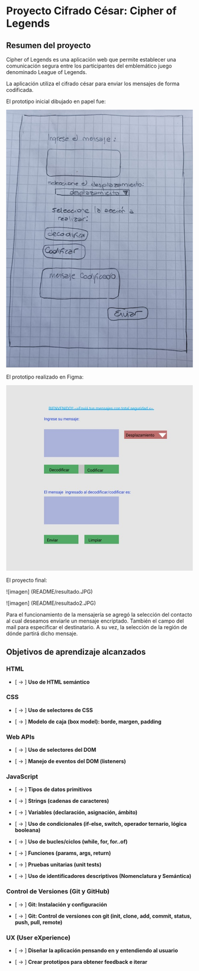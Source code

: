 # Proyecto Cifrado César: Cipher of Legends

## Resumen del proyecto

Cipher of Legends es una aplicación web que permite establecer una comunicación segura entre los participantes del emblemático juego denominado League of Legends. 

La aplicación utiliza el cifrado césar para enviar los mensajes de forma codificada.

El prototipo inicial dibujado en papel fue:

![imagen](https://github.com/CyntiaDalesio/SCL019-cipher/blob/main/README/prototipoPapel.jpeg)


El prototipo realizado en Figma:

![imagen](https://github.com/CyntiaDalesio/SCL019-cipher/blob/main/README/prototipo1.jpeg)


El proyecto final: 

![imagen] (README/resultado.JPG)

![imagen] (README/resultado2.JPG)


Para el funcionamiento de la mensajería se agregó la selección del contacto al cual deseamos enviarle un  mensaje encriptado. También el campo del mail para especificar el destinatario. A su vez, la selección de la región de dónde partirá dicho mensaje.

## Objetivos de aprendizaje alcanzados


### HTML

- [ ->  ] **Uso de HTML semántico**

### CSS

- [ ->  ] **Uso de selectores de CSS**


- [ ->  ] **Modelo de caja (box model): borde, margen, padding**


### Web APIs

- [  -> ] **Uso de selectores del DOM**

- [ ->  ] **Manejo de eventos del DOM (listeners)**

### JavaScript

- [  -> ] **Tipos de datos primitivos**

- [  -> ] **Strings (cadenas de caracteres)**

- [  -> ] **Variables (declaración, asignación, ámbito)**

- [ ->  ] **Uso de condicionales (if-else, switch, operador ternario, lógica booleana)**

- [  -> ] **Uso de bucles/ciclos (while, for, for..of)**

- [ ->  ] **Funciones (params, args, return)**

- [  -> ] **Pruebas unitarias (unit tests)**

<!-- - [ ] **Módulos de ECMAScript (ES Modules)**

- [ ] **Uso de linter (ESLINT)** -->

- [ ->  ] **Uso de identificadores descriptivos (Nomenclatura y Semántica)**

### Control de Versiones (Git y GitHub)

- [ ->  ] **Git: Instalación y configuración**

- [ ->  ] **Git: Control de versiones con git (init, clone, add, commit, status, push, pull, remote)**

### UX (User eXperience)

- [ ->  ] **Diseñar la aplicación pensando en y entendiendo al usuario**

- [ ->  ] **Crear prototipos para obtener feedback e iterar**
